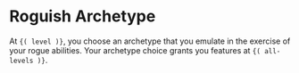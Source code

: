# Roguish Archetype
At `{( level )}`, you choose an archetype that you emulate in the exercise of your rogue abilities.
Your archetype choice grants you features at `{( all-levels )}`.
